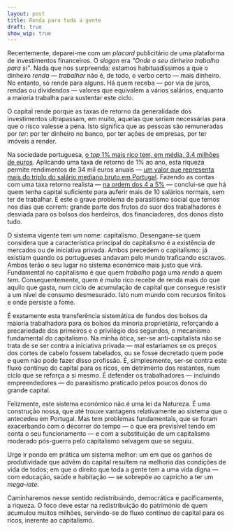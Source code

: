 ```yaml
---
layout: post
title: Renda para toda a gente
draft: true
show_wip: true
---
```


Recentemente, deparei-me com um _placard_ publicitário de uma plataforma
de investimentos financeiros. O _slogan_ era _"Onde o seu dinheiro
trabalha para si"_. Nada que nos surpreenda: estamos habituadíssimos a
que o dinheiro _renda_ — _trabalhar_ não é, de todo, o verbo certo
— mais dinheiro. No entanto, só rende para alguns. Há quem receba — por via de juros, rendas ou dividendos — valores que equivalem a vários salários, enquanto a maioria trabalha para sustentar este ciclo.

O capital rende porque as taxas de retorno da generalidade dos investimentos ultrapassam, em muito, aquelas que seriam necessárias para que o risco valesse a pena. Isto significa que as pessoas são remuneradas por _ter_: por ter dinheiro no banco, por ter ações de empresas, por ter imóveis a render. 

Na sociedade portuguesa, [o _top_ 1% mais rico tem, em média, 3.4 milhões de euros](https://wid.world/income-comparator/PT/). Aplicando uma taxa de retorno de 1% ao ano, esta riqueza permite rendimentos de 34 mil euros anuais — [um valor que representa mais do triplo do salário mediano bruto em Portugal](https://www.ine.pt/xportal/xmain?xpid=INE&xpgid=ine_indicadores&indOcorrCod=0012749&contexto=bd&selTab=tab2). Fazendo as contas com uma taxa retorno realista — [na ordem dos 4 a 5%](http://piketty.pse.ens.fr/files/Piketty2014Capital21c.pdf) — conclui-se que há quem tenha capital suficiente para auferir mais de 10 salários normais, sem ter de trabalhar. 
É este o grave problema de parasitismo social que temos nos dias que correm: grande parte dos frutos do suor dos trabalhadores é desviada para os
bolsos dos herdeiros, dos financiadores, dos donos disto tudo.

O sistema vigente tem um nome: capitalismo. Desengane-se quem considera
que a característica principal do capitalismo é a existência de
mercados ou de iniciativa privada. Ambos precedem o capitalismo:
já existiam quando os portugueses andavam pelo mundo traficando
escravos. Ambos terão o seu lugar no sistema económico mais justo que
virá. Fundamental no capitalismo é que quem _trabalha_ paga uma _renda_
a quem _tem_. Consequentemente, quem é muito rico recebe de renda mais do
que aquilo que gasta, num ciclo de acumulação de capital que consegue
resistir a um nível de consumo desmesurado. Isto num mundo com recursos
finitos e onde persiste a fome.

É exatamente esta transferência sistemática de fundos dos bolsos da maioria trabalhadora para os bolsos da minoria proprietária, reforçando a precariedade dos primeiros e o
privilégio dos segundos, o mecanismo fundamental do capitalismo.
Na minha ótica, ser-se anti-capitalista não se trata de se ser contra a iniciativa privada —
mal estaríamos se os preços dos cortes de cabelo fossem tabelados, ou se
fosse decretado quem pode e quem não pode fazer disso profissão. 
É, simplesmente, ser-se contra este fluxo contínuo do capital para os ricos, em detrimento dos restantes, num ciclo que se reforça a si mesmo. É defender os trabalhadores — incluindo empreendedores — do parasitismo praticado pelos poucos donos do grande capital.

Felizmente, este sistema económico não é uma lei da Natureza. É uma
construção nossa, que até trouxe vantagens relativamente ao sistema
que o antecedeu em Portugal. Mas tem problemas fundamentais, que se foram
exacerbando com o decorrer do tempo — o que era previsível tendo em
conta o seu funcionamento — e com a substituição de um capitalismo
moderado pós-guerra pelo capitalismo selvagem que se seguiu.

Urge ir pondo em prática um sistema melhor: um em que os ganhos de produtividade que advêm do capital resultem na melhoria das condições de vida de todos; em que o direito que toda a gente tem a uma vida digna — com educação, saúde e habitação — se sobrepõe ao capricho a ter um _mega-iate_. 

Caminharemos nesse sentido redistribuindo, democrática e pacíficamente, a riqueza. O foco deve estar na redistribuição do património de quem acumulou muitos milhões, servindo-se do fluxo contínuo de capital para os ricos, inerente ao capitalismo.